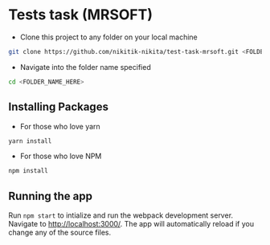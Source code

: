 # Tests task (MRSOFT)

+ Clone this project to any folder on your local machine
```bash
git clone https://github.com/nikitik-nikita/test-task-mrsoft.git <FOLDER_NAME_HERE>
```
+ Navigate into the folder name specified
```bash
cd <FOLDER_NAME_HERE>
```

## Installing Packages
+ For those who love yarn
```bash 
yarn install
```

+ For those who love NPM
```bash 
npm install
```

## Running the app 

Run `npm start` to intialize and run the webpack development server. Navigate to [http://localhost:3000/](http://localhost:3000). The app will automatically reload if you change any of the source files.



